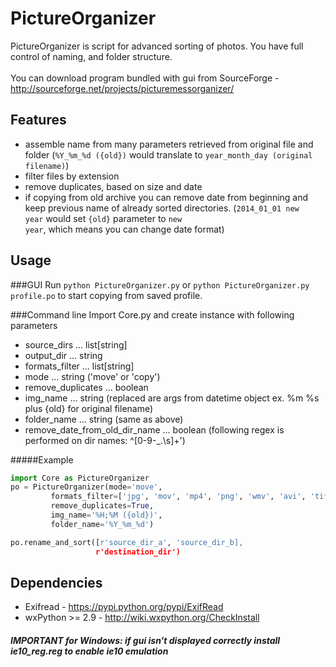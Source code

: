 PictureOrganizer
================
PictureOrganizer is script for advanced sorting of photos. You have full control of naming, and folder structure.
<br><br>
You can download program bundled with gui from SourceForge - http://sourceforge.net/projects/picturemessorganizer/

Features
----------------
- assemble name from many parameters retrieved from original file and folder (<code>%Y_%m_%d ({old})</code> would translate to <code>year_month_day (original filename)</code>)
- filter files by extension
- remove duplicates, based on size and date
- if copying from old archive you can remove date from beginning and keep previous name of already sorted directories. (<code>2014_01_01 new year</code> would set <code>{old}</code> parameter to <code>new year</code>, which means you can change date format)

Usage
----------------
###GUI
Run ```python PictureOrganizer.py``` or ```python PictureOrganizer.py profile.po``` to start copying from saved profile.

###Command line
Import Core.py and create instance with following parameters
* source_dirs ... list[string]
* output_dir ... string
* formats_filter ... list[string]
* mode ... string ('move' or 'copy')
* remove_duplicates ... boolean
* img_name ... string (replaced are args from datetime object ex. %m %s plus {old} for original filename)
* folder_name ... string (same as above)
* remove_date_from_old_dir_name ... boolean (following regex is performed on dir names: ^[0-9-_.\s]+')

#####Example
``` python
import Core as PictureOrganizer
po = PictureOrganizer(mode='move',
         formats_filter=['jpg', 'mov', 'mp4', 'png', 'wmv', 'avi', 'tif', 'mts', 'jpeg'],
         remove_duplicates=True,
         img_name='%H;%M ({old})',
         folder_name='%Y_%m_%d')

po.rename_and_sort([r'source_dir_a', 'source_dir_b],
                   r'destination_dir')
```




Dependencies
----------------
* Exifread - https://pypi.python.org/pypi/ExifRead
* wxPython >= 2.9 - http://wiki.wxpython.org/CheckInstall

##### IMPORTANT for Windows: if gui isn't displayed correctly install ie10_reg.reg to enable ie10 emulation 

